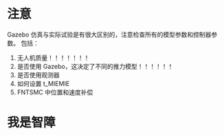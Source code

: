# 注意

Gazebo 仿真与实际试验是有很大区别的，注意检查所有的模型参数和控制器参数。
包括：
1. 无人机质量！！！！！！！
2. 是否使用 Gazebo，这决定了不同的推力模型！！！！！！
3. 是否使用观测器
4. 如何设置 t_MIEMIE
5. FNTSMC 中位置和速度补偿

# 我是智障